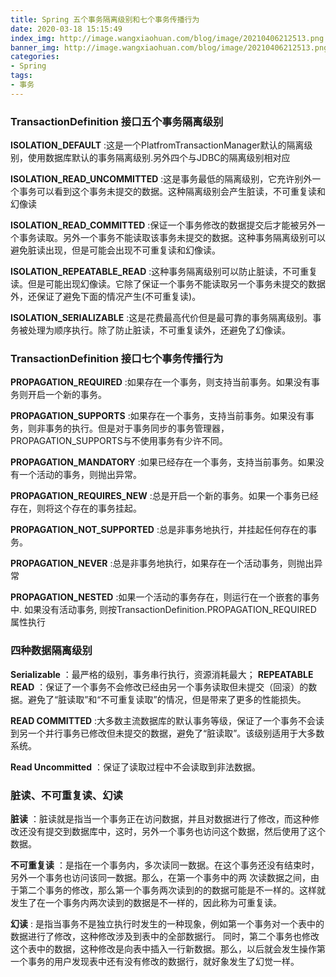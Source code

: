 ```yaml
---
title: Spring 五个事务隔离级别和七个事务传播行为
date: 2020-03-18 15:15:49
index_img: http://image.wangxiaohuan.com/blog/image/20210406212513.png
banner_img: http://image.wangxiaohuan.com/blog/image/20210406212513.png
categories:
- Spring
tags:
- 事务
---
```




### TransactionDefinition 接口五个事务隔离级别

**ISOLATION_DEFAULT** :这是一个PlatfromTransactionManager默认的隔离级别，使用数据库默认的事务隔离级别.另外四个与JDBC的隔离级别相对应

**ISOLATION_READ_UNCOMMITTED** :这是事务最低的隔离级别，它充许别外一个事务可以看到这个事务未提交的数据。这种隔离级别会产生脏读，不可重复读和幻像读

**ISOLATION_READ_COMMITTED** :保证一个事务修改的数据提交后才能被另外一个事务读取。另外一个事务不能读取该事务未提交的数据。这种事务隔离级别可以避免脏读出现，但是可能会出现不可重复读和幻像读。

**ISOLATION_REPEATABLE_READ** :这种事务隔离级别可以防止脏读，不可重复读。但是可能出现幻像读。它除了保证一个事务不能读取另一个事务未提交的数据外，还保证了避免下面的情况产生(不可重复读)。

**ISOLATION_SERIALIZABLE** :这是花费最高代价但是最可靠的事务隔离级别。事务被处理为顺序执行。除了防止脏读，不可重复读外，还避免了幻像读。

### TransactionDefinition 接口七个事务传播行为

**PROPAGATION_REQUIRED** :如果存在一个事务，则支持当前事务。如果没有事务则开启一个新的事务。

**PROPAGATION_SUPPORTS** :如果存在一个事务，支持当前事务。如果没有事务，则非事务的执行。但是对于事务同步的事务管理器，PROPAGATION_SUPPORTS与不使用事务有少许不同。

**PROPAGATION_MANDATORY** :如果已经存在一个事务，支持当前事务。如果没有一个活动的事务，则抛出异常。

**PROPAGATION_REQUIRES_NEW** :总是开启一个新的事务。如果一个事务已经存在，则将这个存在的事务挂起。

**PROPAGATION_NOT_SUPPORTED** :总是非事务地执行，并挂起任何存在的事务。

**PROPAGATION_NEVER** :总是非事务地执行，如果存在一个活动事务，则抛出异常

**PROPAGATION_NESTED** :如果一个活动的事务存在，则运行在一个嵌套的事务中. 如果没有活动事务, 则按TransactionDefinition.PROPAGATION_REQUIRED 属性执行

### 四种数据隔离级别

**Serializable** ：最严格的级别，事务串行执行，资源消耗最大；
**REPEATABLE READ** ：保证了一个事务不会修改已经由另一个事务读取但未提交（回滚）的数据。避免了“脏读取”和“不可重复读取”的情况，但是带来了更多的性能损失。

**READ COMMITTED** :大多数主流数据库的默认事务等级，保证了一个事务不会读到另一个并行事务已修改但未提交的数据，避免了“脏读取”。该级别适用于大多数系统。

**Read Uncommitted** ：保证了读取过程中不会读取到非法数据。

### 脏读、不可重复读、幻读

**脏读** ：脏读就是指当一个事务正在访问数据，并且对数据进行了修改，而这种修改还没有提交到数据库中，这时，另外一个事务也访问这个数据，然后使用了这个数据。

**不可重复读** ：是指在一个事务内，多次读同一数据。在这个事务还没有结束时，另外一个事务也访问该同一数据。那么，在第一个事务中的两 次读数据之间，由于第二个事务的修改，那么第一个事务两次读到的的数据可能是不一样的。这样就发生了在一个事务内两次读到的数据是不一样的，因此称为可重复读。

**幻读** : 是指当事务不是独立执行时发生的一种现象，例如第一个事务对一个表中的数据进行了修改，这种修改涉及到表中的全部数据行。 同时，第二个事务也修改这个表中的数据，这种修改是向表中插入一行新数据。那么，以后就会发生操作第一个事务的用户发现表中还有没有修改的数据行，就好象发生了幻觉一样。